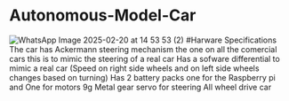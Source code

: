 # Autonomous-Model-Car
![WhatsApp Image 2025-02-20 at 14 53 53 (2)](https://github.com/user-attachments/assets/add61eb0-779b-493c-a30d-2a43d2469282)
#Harware Specifications
The car has Ackermann steering mechanism the one on all the comercial cars this is to mimic the steering of a real car
Has a sofware differential to mimic a real car (Speed on right side wheels and on left side wheels changes based on turning)
Has 2 battery packs one for the Raspberry pi and One for motors
9g Metal gear servo for steering
All wheel drive car


